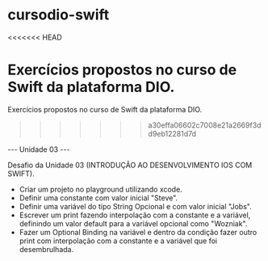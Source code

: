 # cursodio-swift
<<<<<<< HEAD

Exercícios propostos no curso de Swift da plataforma DIO.
=======
Exercícios propostos no curso de Swift da plataforma DIO. 
>>>>>>> a30effa06602c7008e21a2669f3dd9eb12281d7d

--- Unidade 03 ---

Desafio da Unidade 03 (INTRODUÇÃO AO DESENVOLVIMENTO IOS COM SWIFT).

* Criar um projeto no playground utilizando xcode.
* Definir uma constante com valor inicial "Steve".
* Definir uma variável do tipo String Opcional e com valor inicial "Jobs".
* Escrever um print fazendo interpolação com a constante e a variável, definindo um valor default para a variável opcional como "Wozniak".
* Fazer um Optional Binding na variável e dentro da condição fazer outro print com interpolação com a constante e a variável que foi desembrulhada.
